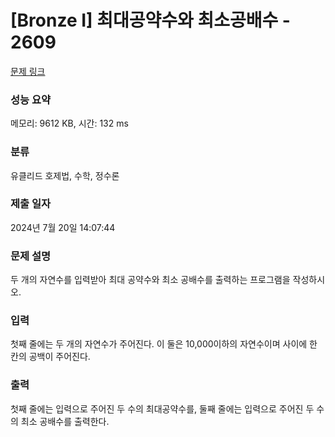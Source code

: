 # [Bronze I] 최대공약수와 최소공배수 - 2609 

[문제 링크](https://www.acmicpc.net/problem/2609) 

### 성능 요약

메모리: 9612 KB, 시간: 132 ms

### 분류

유클리드 호제법, 수학, 정수론

### 제출 일자

2024년 7월 20일 14:07:44

### 문제 설명

<p>두 개의 자연수를 입력받아 최대 공약수와 최소 공배수를 출력하는 프로그램을 작성하시오.</p>

### 입력 

 <p>첫째 줄에는 두 개의 자연수가 주어진다. 이 둘은 10,000이하의 자연수이며 사이에 한 칸의 공백이 주어진다.</p>

### 출력 

 <p>첫째 줄에는 입력으로 주어진 두 수의 최대공약수를, 둘째 줄에는 입력으로 주어진 두 수의 최소 공배수를 출력한다.</p>

